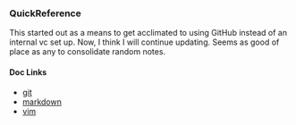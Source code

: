 ### QuickReference
This started out as a means to get acclimated to using GitHub instead of an internal vc set up. Now, I think I will continue updating. Seems as good of place as any to consolidate random notes.

#### Doc Links
- [git](/docs/git.md)
- [markdown](/docs/markdown.md)
- [vim](/docs/vim.md)
